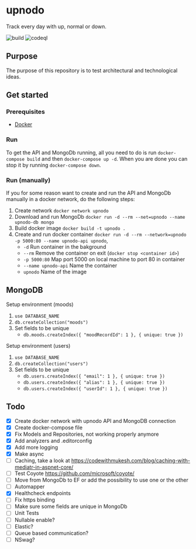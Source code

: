 # upnodo
Track every day with up, normal or down.

![build](https://github.com/oliversabler/upnodo/actions/workflows/dotnet-core.yml/badge.svg)
![codeql](https://github.com/oliversabler/upnodo/actions/workflows/codeql-analysis.yml/badge.svg)

## Purpose
The purpose of this repository is to test architectural and technological ideas. 

## Get started
### Prerequisites
* [Docker](https://www.docker.com/products/docker-desktop)

### Run
To get the API and MongoDb running, all you need to do is run `docker-compose build` and then `docker-compose up -d`. When you are done you can stop it by running `docker-compose down`.

### Run (manually)
If you for some reason want to create and run the API and MongoDb manually in a docker network, do the following steps:
1. Create network `docker network upnodo`
2. Download and run MongoDb `docker run -d --rm --net=upnodo --name upnodo-db mongo`
3. Build docker image `docker build -t upnodo .`
4. Create and run docker container `docker run -d --rm --network=upnodo -p 5000:80 --name upnodo-api upnodo`, 
   * `-d` Run container in the bakground 
   * `--rm` Remove the container on exit (`docker stop <container id>`)
   * `-p 5000:80` Map port 5000 on local machine to port 80 in container
   * `--name upnodo-api` Name the container
   * `upnodo` Name of the image

## MongoDB
Setup environment (moods)
1. `use DATABASE_NAME` 
2. `db.createCollection("moods")`
3. Set fields to be unique 
   - `db.moods.createIndex({ "moodRecordId": 1 }, { unique: true })`

Setup environment (users)
1. `use DATABASE_NAME` 
2. `db.createCollection("users")`
3. Set fields to be unique 
   - `db.users.createIndex({ "email": 1 }, { unique: true })`
   - `db.users.createIndex({ "alias": 1 }, { unique: true })`
   - `db.users.createIndex({ "userId": 1 }, { unique: true })`

## Todo
- [x] Create docker network with upnodo API and MongoDB connection
- [x] Create docker-compose file
- [x] Fix Models and Repositories, not working properly anymore
- [x] Add analyzers and .editorconfig
- [x] Add more logging
- [x] Make async
- [ ] Caching, take a look at https://codewithmukesh.com/blog/caching-with-mediatr-in-aspnet-core/
- [ ] Test Coyote https://github.com/microsoft/coyote/
- [ ] Move from MongoDb to EF or add the possibility to use one or the other
- [ ] Automapper
- [x] Healthcheck endpoints
- [ ] Fix https binding
- [ ] Make sure some fields are unique in MongoDb
- [ ] Unit Tests
- [ ] Nullable enable?
- [ ] Elastic?
- [ ] Queue based communication?
- [ ] NSwag?
